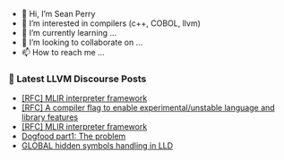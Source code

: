 - 👋 Hi, I’m Sean Perry
- 👀 I’m interested in compilers (c++, COBOL, llvm)
- 🌱 I’m currently learning ...
- 💞️ I’m looking to collaborate on ...
- 📫 How to reach me ...

<!---
s66perry/s66perry is a ✨ special ✨ repository because its `README.md` (this file) appears on your GitHub profile.
You can click the Preview link to take a look at your changes.
--->
### 📕 Latest LLVM Discourse Posts

<!-- DISCOURSE-LLVM:START -->
- [[RFC] MLIR interpreter framework](https://discourse.llvm.org/t/rfc-mlir-interpreter-framework/63567?page=2#post_38)
- [[RFC] A compiler flag to enable experimental/unstable language and library features](https://discourse.llvm.org/t/rfc-a-compiler-flag-to-enable-experimental-unstable-language-and-library-features/63609#post_13)
- [[RFC] MLIR interpreter framework](https://discourse.llvm.org/t/rfc-mlir-interpreter-framework/63567?page=2#post_37)
- [Dogfood part1: The problem](https://discourse.llvm.org/t/dogfood-part1-the-problem/63663#post_2)
- [GLOBAL hidden symbols handling in LLD](https://discourse.llvm.org/t/global-hidden-symbols-handling-in-lld/63666#post_1)
<!-- DISCOURSE-LLVM:END -->
